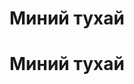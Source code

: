 # Миний тухай
<html>
<head>
    <meta cahrset="utf-8">
    <title></title>
</head>
<body>
    <h1><strong>Миний тухай</h1> 
</body>
</html>
